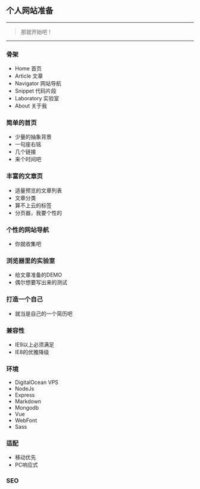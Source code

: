 ## 个人网站准备

------------------
> 那就开始吧！

-----------------

### 骨架

* Home 首页
* Article 文章
* Navigator 网站导航
* Snippet 代码片段
* Laboratory 实验室
* About 关于我

### 简单的首页

* 少量的抽象背景
* 一句座右铭
* 几个链接
* 来个时间吧

### 丰富的文章页

* 适量预览的文章列表
* 文章分类
* 算不上云的标签
* 分页器，我要个性的

### 个性的网站导航

* 你就收集吧

### 浏览器里的实验室

* 给文章准备的DEMO
* 偶尔想要写出来的测试

### 打造一个自己

* 就当是自己的一个简历吧

### 兼容性

* IE9以上必须满足
* IE8的优雅降级

### 环境

* DigitalOcean VPS
* NodeJs
* Express
* Markdown
* Mongodb
* Vue
* WebFont
* Sass

### 适配

* 移动优先
* PC响应式

### SEO
